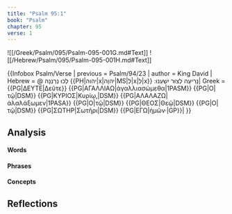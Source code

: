 ```yaml
---
title: "Psalm 95:1"
book: "Psalm"
chapter: 95
verse: 1
---
```

![[/Greek/Psalm/095/Psalm-095-001G.md#Text]]
![[/Hebrew/Psalm/095/Psalm-095-001H.md#Text]]

{{Infobox Psalm/Verse |
  previous = Psalm/94/23 |
  author = King David |
  Hebrew = @
לְכוּ
נְרַנְּנָה
{{PH|יהוה|x|יהוָה|MS|לְ|x|לַ|x}}
נָרִיעָה
לְצוּר
יִשְׁעֵנוּ
׃|
  Greek = {{PG|ΔΕΥΤΕ|Δεῦτε}} {{PG|ΑΓΑΛΛΙΑΩ|ἀγαλλιασώμεθα|1PASM}} {{PG|Ο|τῷ|DSM}} {{PG|ΚΥΡΙΟΣ|Κυρίῳ,|DSM}} {{PG|ΑΛΑΛΑΖΩ|ἀλαλάξωμεν|1PASA}} {{PG|Ο|τῷ|DSM}} {{PG|ΘΕΟΣ|Θεῷ|DSM}} {{PG|Ο|τῷ|DSM}} {{PG|ΣΩΤΗΡ|Σωτῆρι|DSM}} {{PG|ΕΓΩ|ἡμῶν·|GP}}|
}}

## Analysis

#### Words

#### Phrases

#### Concepts

## Reflections
